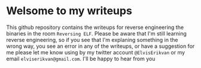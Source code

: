 # Welsome to my writeups

This github repository contains the writeups for reverse engineering the binaries in the room `Reversing ELF`. Please be aware that I'm still learning reverse engineering, so if you see that I'm explaning something in the wrong way, you see an error in any of the writeups, or have a suggestion for me please let me know using by my twitter account `@ElvisErikvan` or my email `elviserikvan@gmail.com`. I'll be happy to hear from you
